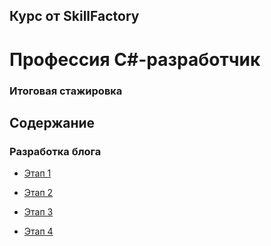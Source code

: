## Курс от SkillFactory

# Профессия C#-разработчик

### Итоговая стажировка

## Содержание

### Разработка блога

- [Этап 1](https://github.com/skripkalisa/SF_CSharp_Part4/tree/Step1/CSBlog)

- [Этап 2](https://github.com/skripkalisa/SF_CSharp_Part4/tree/Step1/CSBlog)

- [Этап 3](https://github.com/skripkalisa/SF_CSharp_Part4/tree/Step3/CSBlog)

- [Этап 4](https://github.com/skripkalisa/SF_CSharp_Part4/tree/Step4/CSBlog)
